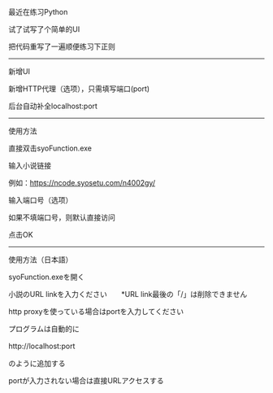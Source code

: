 ﻿最近在练习Python

试了试写了个简单的UI

把代码重写了一遍顺便练习下正则

-------------------------------
新增UI

新增HTTP代理（选项），只需填写端口(port)

后台自动补全localhost:port

-------------------------------

使用方法

直接双击syoFunction.exe

输入小说链接

例如：https://ncode.syosetu.com/n4002gy/

输入端口号（选项）

如果不填端口号，则默认直接访问

点击OK

------------------------------
使用方法（日本語）

syoFunction.exeを開く

小説のURL linkを入力ください　　*URL link最後の「/」は削除できません

http proxyを使っている場合はportを入力してください

プログラムは自動的に

http://localhost:port　

のように追加する

portが入力されない場合は直接URLアクセスする


